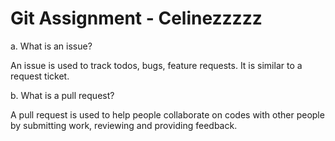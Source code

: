 # Git Assignment - Celinezzzzz

a. What is an issue?

An issue is used to track todos, bugs, feature requests. It is similar to a request ticket.

b. What is a pull request?

A pull request is used to help people collaborate on codes with other people by submitting work, reviewing and providing feedback.

